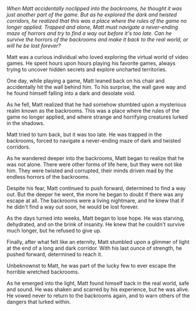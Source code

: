 *When Matt accidentally noclipped into the backrooms, he thought it was just another part of the game. But as he explored the dark and twisted corridors, he realized that this was a place where the rules of the game no longer applied. Trapped and alone, Matt must navigate a never-ending maze of horrors and try to find a way out before it's too late. Can he survive the horrors of the backrooms and make it back to the real world, or will he be lost forever?*

Matt was a curious individual who loved exploring the virtual world of video games. He spent hours upon hours playing his favorite games, always trying to uncover hidden secrets and explore uncharted territories.

One day, while playing a game, Matt leaned back on his chair and accidentally hit the wall behind him. To his surprise, the wall gave way and he found himself falling into a dark and desolate void.

As he fell, Matt realized that he had somehow stumbled upon a mysterious realm known as the backrooms. This was a place where the rules of the game no longer applied, and where strange and horrifying creatures lurked in the shadows.

Matt tried to turn back, but it was too late. He was trapped in the backrooms, forced to navigate a never-ending maze of dark and twisted corridors.

As he wandered deeper into the backrooms, Matt began to realize that he was not alone. There were other forms of life here, but they were not like him. They were twisted and corrupted, their minds driven mad by the endless horrors of the backrooms.

Despite his fear, Matt continued to push forward, determined to find a way out. But the deeper he went, the more he began to doubt if there was any escape at all. The backrooms were a living nightmare, and he knew that if he didn't find a way out soon, he would be lost forever.

As the days turned into weeks, Matt began to lose hope. He was starving, dehydrated, and on the brink of insanity. He knew that he couldn't survive much longer, but he refused to give up.

Finally, after what felt like an eternity, Matt stumbled upon a glimmer of light at the end of a long and dark corridor. With his last ounce of strength, he pushed forward, determined to reach it.

Unbeknownst to Matt, he was part of the lucky few to ever escape the horrible wretched backrooms.

As he emerged into the light, Matt found himself back in the real world, safe and sound. He was shaken and scarred by his experience, but he was alive. He vowed never to return to the backrooms again, and to warn others of the dangers that lurked within.
